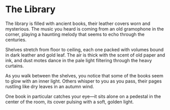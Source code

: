 # The Library

The library is filled with ancient books, their leather covers worn and mysterious. The music you heard is coming from an old gramophone in the corner, playing a haunting melody that seems to echo through the centuries.

Shelves stretch from floor to ceiling, each one packed with volumes bound in dark leather and gold leaf. The air is thick with the scent of old paper and ink, and dust motes dance in the pale light filtering through the heavy curtains.

As you walk between the shelves, you notice that some of the books seem to glow with an inner light. Others whisper to you as you pass, their pages rustling like dry leaves in an autumn wind.

One book in particular catches your eye—it sits alone on a pedestal in the center of the room, its cover pulsing with a soft, golden light. 
